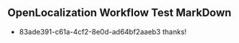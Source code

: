 ## OpenLocalization Workflow Test MarkDown
* 83ade391-c61a-4cf2-8e0d-ad64bf2aaeb3 thanks!

<!--HONumber=Aug16_HO4-->


